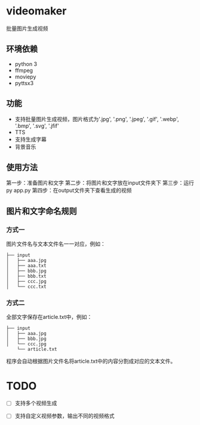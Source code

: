 # videomaker
批量图片生成视频

## 环境依赖
- python 3
- ffmpeg
- moviepy
- pyttsx3

## 功能
- 支持批量图片生成视频，图片格式为'.jpg', '.png', '.jpeg', '.gif', '.webp', '.bmp', '.svg', '.jfif'
- TTS
- 支持生成字幕
- 背景音乐

## 使用方法
第一步：准备图片和文字
第二步：将图片和文字放在input文件夹下
第三步：运行py app.py
第四步：在output文件夹下查看生成的视频

## 图片和文字命名规则
### 方式一
图片文件名与文本文件名一一对应，例如：
```shell
├── input
│   ├── aaa.jpg
│   ├── aaa.txt
│   ├── bbb.jpg
│   ├── bbb.txt
│   ├── ccc.jpg
│   └── ccc.txt
```

### 方式二
全部文字保存在article.txt中，例如：
```shell
├── input
│   ├── aaa.jpg
│   ├── bbb.jpg
│   └── ccc.jpg
    └── article.txt
```
程序会自动根据图片文件名将article.txt中的内容分割成对应的文本文件。

# TODO
- [ ] 支持多个视频生成
- [ ] 支持自定义视频参数，输出不同的视频格式

